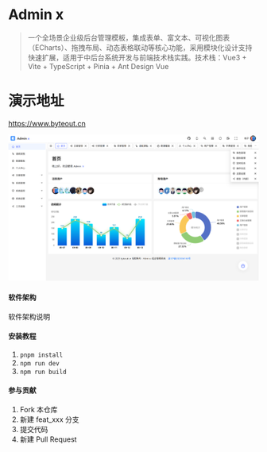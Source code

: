 # Admin x

> 一个全场景企业级后台管理模板，集成表单、富文本、可视化图表（ECharts）、拖拽布局、动态表格联动等核心功能，采用模块化设计支持快速扩展，适用于中后台系统开发与前端技术栈实践。技术栈：Vue3 + Vite + TypeScript + Pinia + Ant Design Vue

# 演示地址

https://www.byteout.cn

![dashboard.png](docs/dashboard.png)

#### 软件架构

软件架构说明

#### 安装教程

1. `pnpm install`
2. `npm run dev`
3. `npm run build`

#### 参与贡献

1. Fork 本仓库
2. 新建 feat_xxx 分支
3. 提交代码
4. 新建 Pull Request
